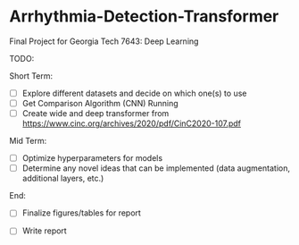 # Arrhythmia-Detection-Transformer
Final Project for Georgia Tech 7643: Deep Learning

TODO:

Short Term:
- [ ] Explore different datasets and decide on which one(s) to use
- [ ] Get Comparison Algorithm (CNN) Running
- [ ] Create wide and deep transformer from https://www.cinc.org/archives/2020/pdf/CinC2020-107.pdf

Mid Term:
- [ ] Optimize hyperparameters for models
- [ ] Determine any novel ideas that can be implemented (data augmentation, additional layers, etc.)

End:
- [ ] Finalize figures/tables for report
- [ ] Write report

